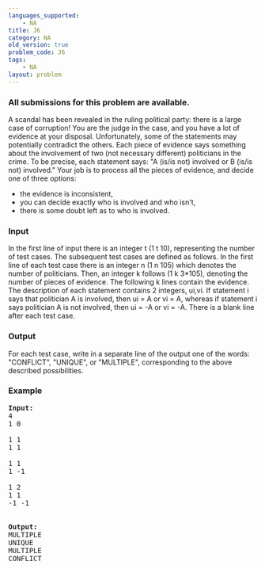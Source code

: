```yaml
---
languages_supported:
    - NA
title: J6
category: NA
old_version: true
problem_code: J6
tags:
    - NA
layout: problem
---
```

###  All submissions for this problem are available. 

A scandal has been revealed in the ruling political party: there is a large case of corruption! You are the judge in the case, and you have a lot of evidence at your disposal. Unfortunately, some of the statements may potentially contradict the others. Each piece of evidence says something about the involvement of two (not necessary different) politicians in the crime. To be precise, each statement says: "A (is/is not) involved or B (is/is not) involved." Your job is to process all the pieces of evidence, and decide one of three options:

- the evidence is inconsistent,
- you can decide exactly who is involved and who isn't,
- there is some doubt left as to who is involved.

### Input

In the first line of input there is an integer t (1 t 10), representing the number of test cases. The subsequent test cases are defined as follows. In the first line of each test case there is an integer n (1 n 105) which denotes the number of politicians. Then, an integer k follows (1 k 3\*105), denoting the number of pieces of evidence. The following k lines contain the evidence. The description of each statement contains 2 integers, ui,vi. If statement i says that politician A is involved, then ui = A or vi = A, whereas if statement i says politician A is not involved, then ui = -A or vi = -A. There is a blank line after each test case.

### Output

For each test case, write in a separate line of the output one of the words: "CONFLICT", "UNIQUE", or "MULTIPLE", corresponding to the above described possibilities.

### Example

<pre><strong>Input:</strong>
4
1 0

1 1
1 1

1 1
1 -1

1 2
1 1
-1 -1


<strong>Output:</strong>
MULTIPLE
UNIQUE
MULTIPLE
CONFLICT
</pre>